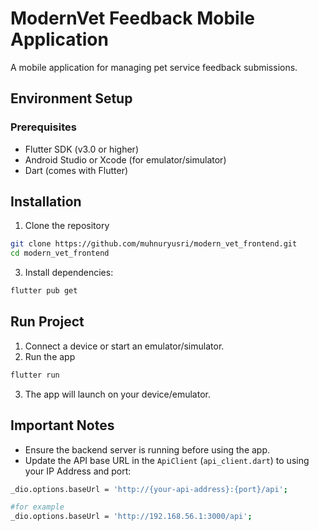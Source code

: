 # ModernVet Feedback Mobile Application

A mobile application for managing pet service feedback submissions.

## Environment Setup

### Prerequisites
- Flutter SDK (v3.0 or higher)
- Android Studio or Xcode (for emulator/simulator)
- Dart (comes with Flutter)

## Installation
1. Clone the repository
```bash
git clone https://github.com/muhnuryusri/modern_vet_frontend.git
cd modern_vet_frontend
```
3. Install dependencies:
```bash
flutter pub get
```

## Run Project
1. Connect a device or start an emulator/simulator.
2. Run the app
```bash
flutter run
```
3. The app will launch on your device/emulator.

## Important Notes
- Ensure the backend server is running before using the app.
- Update the API base URL in the ``ApiClient`` (``api_client.dart``) to using your IP Address and port:
```bash
_dio.options.baseUrl = 'http://{your-api-address}:{port}/api';

#for example
_dio.options.baseUrl = 'http://192.168.56.1:3000/api';
```
